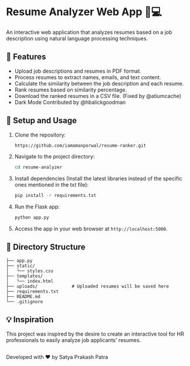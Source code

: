 # Resume Analyzer Web App :memo::computer:


An interactive web application that analyzes resumes based on a job description using natural language processing techniques.

## :rocket: Features

- Upload job descriptions and resumes in PDF format.
- Process resumes to extract names, emails, and text content.
- Calculate the similarity between the job description and each resume.
- Rank resumes based on similarity percentage.
- Download the ranked resumes in a CSV file. (Fixed by @atiumcache)
- Dark Mode Contributed by @hbalickgoodman 

## :wrench: Setup and Usage

1. Clone the repository:
   ```sh
   https://github.com/iamamanporwal/resume-ranker.git
   ```

2. Navigate to the project directory:
   ```sh
   cd resume-analyzer
   ```

3. Install dependencies (Install the latest libraries instead of the specific ones mentioned in the txt file):
   ```sh
   pip install -r requirements.txt
   ```

4. Run the Flask app:
   ```sh
   python app.py
   ```

5. Access the app in your web browser at `http://localhost:5000`.

## :file_folder: Directory Structure

```
├── app.py
├── static/
│   └── styles.css
├── templates/
│   └── index.html
├── uploads/             # Uploaded resumes will be saved here
├── requirements.txt
├── README.md
└── .gitignore
```



## :bulb: Inspiration

This project was inspired by the desire to create an interactive tool for HR professionals to easily analyze job applicants' resumes.



##
Developed with :heart: by Satya Prakash Patra


